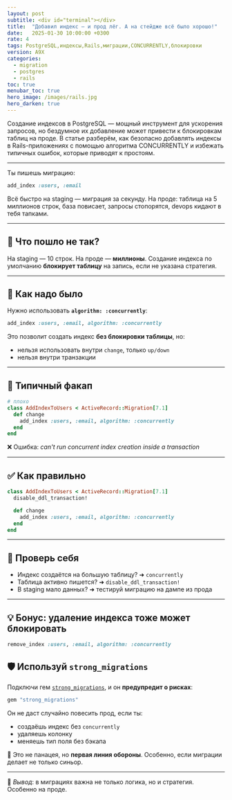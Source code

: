 ```yaml
---
layout: post
subtitle: <div id="terminal"></div>
title:  "Добавил индекс — и прод лёг. А на стейдже всё было хорошо!"
date:   2025-01-30 10:00:00 +0300
rate: 4
tags: PostgreSQL,индексы,Rails,миграции,CONCURRENTLY,блокировки
version: A9X
categories:
  - migration
  - postgres
  - rails
toc: true
menubar_toc: true
hero_image: /images/rails.jpg
hero_darken: true
---
```

Создание индексов в PostgreSQL — мощный инструмент для ускорения запросов, но бездумное их добавление может привести к блокировкам таблиц на проде. В статье разберём, как безопасно добавлять индексы в Rails-приложениях с помощью алгоритма CONCURRENTLY и избежать типичных ошибок, которые приводят к простоям.

---
Ты пишешь миграцию:

```ruby
add_index :users, :email
````

Всё быстро на staging — миграция за секунду.
На проде: таблица на 5 миллионов строк, база повисает, запросы стопорятся, devops кидают в тебя тапками.

---

## 🚨 Что пошло не так?

На staging — 10 строк.
На проде — **миллионы**.
Создание индекса по умолчанию **блокирует таблицу** на запись, если не указана стратегия.

---

## 🧠 Как надо было

Нужно использовать **`algorithm: :concurrently`**:

```ruby
add_index :users, :email, algorithm: :concurrently
```

Это позволит создать индекс **без блокировки таблицы**, но:

* нельзя использовать внутри `change`, только `up/down`
* нельзя внутри транзакции

---

## 🧯 Типичный факап

```ruby
# плохо
class AddIndexToUsers < ActiveRecord::Migration[7.1]
  def change
    add_index :users, :email, algorithm: :concurrently
  end
end
```

❌ Ошибка: *can't run concurrent index creation inside a transaction*

---

## ✅ Как правильно

```ruby
class AddIndexToUsers < ActiveRecord::Migration[7.1]
  disable_ddl_transaction!

  def change
    add_index :users, :email, algorithm: :concurrently
  end
end
```

---

## 🧪 Проверь себя

* Индекс создаётся на большую таблицу? ➜ `concurrently`
* Таблица активно пишется? ➜ `disable_ddl_transaction!`
* В staging мало данных? ➜ тестируй миграцию на дампе из прода

---

## 💡 Бонус: удаление индекса тоже может блокировать

```ruby
remove_index :users, :email, algorithm: :concurrently
```

## 🛡️ Используй `strong_migrations`

Подключи гем [`strong_migrations`](https://github.com/ankane/strong_migrations), и он **предупредит о рисках**:

```ruby
gem "strong_migrations"
```

Он не даст случайно повесить прод, если ты:

* создаёшь индекс без `concurrently`
* удаляешь колонку
* меняешь тип поля без бэкапа

📢 Это не панацея, но **первая линия обороны**. Особенно, если миграции делает не только синьор.

---

📌 *Вывод*: в миграциях важна не только логика, но и стратегия. Особенно на проде.
